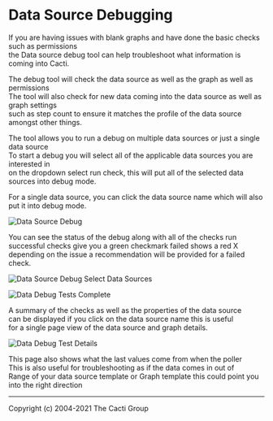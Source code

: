 # Data Source Debugging

If you are having issues with blank graphs and have done the basic checks such as permissions\
the Data source debug tool can help troubleshoot what information is coming into Cacti.
 
The debug tool will check the data source as well as the graph as well as permissions\
The tool will also check for new data coming into the data source as well as graph settings\
such as step count to ensure it matches the profile of the data source amongst other things.
 
The tool allows you to run a debug on multiple data sources or just a single data source\
To start a debug you will select all of the applicable data sources you are interested in\
on the dropdown select run check, this will put all of the selected data sources into debug mode.
 
For a single data source, you can click the data source name which will also put it into debug mode.


![Data Source Debug](images/data-debug.png)

You can see the status of the debug along with all of the checks run\
 successful checks give you a green checkmark failed shows a red X\
 depending on the issue a recommendation will be provided for a failed check.
 

![Data Source Debug Select Data Sources](images/data-debug1.png)



![Data Debug Tests Complete](images/data-debug3.png)

A summary of the checks as well as the properties of the data source\
can be displayed if you click on the data source name this is useful\
for a single page view of the data source and graph details.

![Data Debug Test Details](images/data-debug4.png)

This page also shows what the last values come from when the poller\
This is also useful for troubleshooting as if the data comes in out of\
Range of your data source template or Graph template this could point you\
into the right direction

---
Copyright (c) 2004-2021 The Cacti Group
